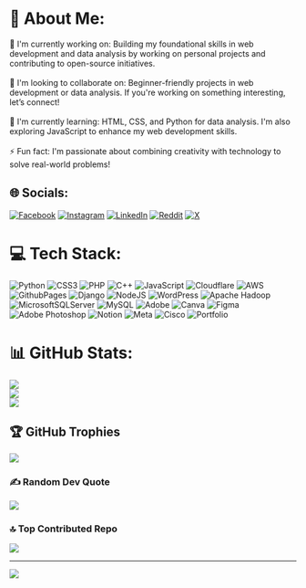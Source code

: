 # 💫 About Me:
🔭 I'm currently working on: Building my foundational skills in web development and data analysis by working on personal projects and contributing to open-source initiatives.<br><br>
🤝 I'm looking to collaborate on: Beginner-friendly projects in web development or data analysis. If you're working on something interesting, let’s connect!<br><br>
🌱 I'm currently learning: HTML, CSS, and Python for data analysis. I'm also exploring JavaScript to enhance my web development skills.<br><br>
⚡ Fun fact: I'm passionate about combining creativity with technology to solve real-world problems!<br>


## 🌐 Socials:
[![Facebook](https://img.shields.io/badge/Facebook-%231877F2.svg?logo=Facebook&logoColor=white)](https://www.facebook.com/Shivjungthakur) [![Instagram](https://img.shields.io/badge/Instagram-%23E4405F.svg?logo=Instagram&logoColor=white)](https://instagram.com/Ich_shivjung) [![LinkedIn](https://img.shields.io/badge/LinkedIn-%230077B5.svg?logo=linkedin&logoColor=white)](https://www.linkedin.com/in/shivjung-thakur-9844s) [![Reddit](https://img.shields.io/badge/Reddit-%23FF4500.svg?logo=Reddit&logoColor=white)](https://reddit.com/user/1Astromann) [![X](https://img.shields.io/badge/X-black.svg?logo=X&logoColor=white)](https://x.com/Ich_Shivjung) 

# 💻 Tech Stack:
![Python](https://img.shields.io/badge/python-3670A0?style=for-the-badge&logo=python&logoColor=ffdd54) ![CSS3](https://img.shields.io/badge/css3-%231572B6.svg?style=for-the-badge&logo=css3&logoColor=white) ![PHP](https://img.shields.io/badge/php-%23777BB4.svg?style=for-the-badge&logo=php&logoColor=white) ![C++](https://img.shields.io/badge/c++-%2300599C.svg?style=for-the-badge&logo=c%2B%2B&logoColor=white) ![JavaScript](https://img.shields.io/badge/javascript-%23323330.svg?style=for-the-badge&logo=javascript&logoColor=%23F7DF1E) ![Cloudflare](https://img.shields.io/badge/Cloudflare-F38020?style=for-the-badge&logo=Cloudflare&logoColor=white) ![AWS](https://img.shields.io/badge/AWS-%23FF9900.svg?style=for-the-badge&logo=amazon-aws&logoColor=white) ![GithubPages](https://img.shields.io/badge/github%20pages-121013?style=for-the-badge&logo=github&logoColor=white) ![Django](https://img.shields.io/badge/django-%23092E20.svg?style=for-the-badge&logo=django&logoColor=white) ![NodeJS](https://img.shields.io/badge/node.js-6DA55F?style=for-the-badge&logo=node.js&logoColor=white) ![WordPress](https://img.shields.io/badge/WordPress-%23117AC9.svg?style=for-the-badge&logo=WordPress&logoColor=white) ![Apache Hadoop](https://img.shields.io/badge/Apache%20Hadoop-66CCFF?style=for-the-badge&logo=apachehadoop&logoColor=black) ![MicrosoftSQLServer](https://img.shields.io/badge/Microsoft%20SQL%20Server-CC2927?style=for-the-badge&logo=microsoft%20sql%20server&logoColor=white) ![MySQL](https://img.shields.io/badge/mysql-4479A1.svg?style=for-the-badge&logo=mysql&logoColor=white) ![Adobe](https://img.shields.io/badge/adobe-%23FF0000.svg?style=for-the-badge&logo=adobe&logoColor=white) ![Canva](https://img.shields.io/badge/Canva-%2300C4CC.svg?style=for-the-badge&logo=Canva&logoColor=white) ![Figma](https://img.shields.io/badge/figma-%23F24E1E.svg?style=for-the-badge&logo=figma&logoColor=white) ![Adobe Photoshop](https://img.shields.io/badge/adobe%20photoshop-%2331A8FF.svg?style=for-the-badge&logo=adobe%20photoshop&logoColor=white) ![Notion](https://img.shields.io/badge/Notion-%23000000.svg?style=for-the-badge&logo=notion&logoColor=white) ![Meta](https://img.shields.io/badge/Meta-%230467DF.svg?style=for-the-badge&logo=Meta&logoColor=white) ![Cisco](https://img.shields.io/badge/cisco-%23049fd9.svg?style=for-the-badge&logo=cisco&logoColor=black) ![Portfolio](https://img.shields.io/badge/Portfolio-%23000000.svg?style=for-the-badge&logo=firefox&logoColor=#FF7139)
# 📊 GitHub Stats:
![](https://github-readme-stats.vercel.app/api?username=Shivjung&theme=dark&hide_border=false&include_all_commits=true&count_private=true)<br/>
![](https://github-readme-streak-stats.herokuapp.com/?user=Shivjung&theme=dark&hide_border=false)<br/>
![](https://github-readme-stats.vercel.app/api/top-langs/?username=Shivjung&theme=dark&hide_border=false&include_all_commits=true&count_private=true&layout=compact)

## 🏆 GitHub Trophies
![](https://github-profile-trophy.vercel.app/?username=Shivjung&theme=radical&no-frame=true&no-bg=false&margin-w=4)

### ✍️ Random Dev Quote
![](https://quotes-github-readme.vercel.app/api?type=horizontal&theme=radical)

### 🔝 Top Contributed Repo
![](https://github-contributor-stats.vercel.app/api?username=Shivjung&limit=5&theme=gotham&combine_all_yearly_contributions=true)

---
[![](https://visitcount.itsvg.in/api?id=Shivjung&icon=2&color=1)](https://visitcount.itsvg.in)


<!---
Shivjung/Shivjung is a ✨ special ✨ repository because its `README.md` (this file) appears on your GitHub profile.
You can click the Preview link to take a look at your changes.
--->

